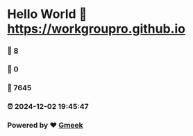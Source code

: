 # Hello World  :link: https://workgroupro.github.io 
### :page_facing_up: [8](https://workgroupro.github.io/tag.html) 
### :speech_balloon: 0 
### :hibiscus: 7645 
### :alarm_clock: 2024-12-02 19:45:47 
### Powered by :heart: [Gmeek](https://github.com/Meekdai/Gmeek)
